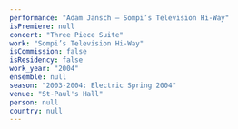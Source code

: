 ```yaml
---
performance: "Adam Jansch – Sompi’s Television Hi-Way"
isPremiere: null
concert: "Three Piece Suite"
work: "Sompi’s Television Hi-Way"
isCommission: false
isResidency: false
work_year: "2004"
ensemble: null
season: "2003-2004: Electric Spring 2004"
venue: "St-Paul's Hall"
person: null
country: null
---
```


